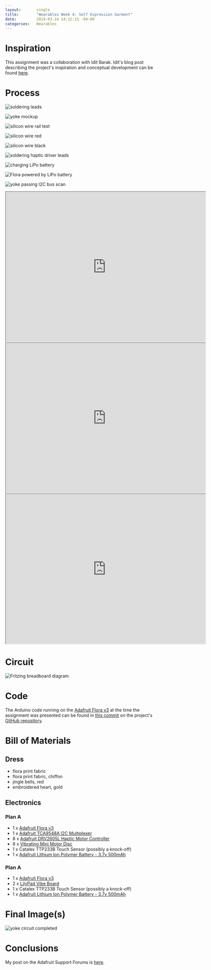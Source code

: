 ```yaml
---
layout:       single
title:        "Wearables Week 4: Self Expression Garment"
date:         2019-03-24 14:12:13 -04:00
categories:   Wearables
---
```


# Inspiration

This assignment was a collaboration with Idit Barak. Idit's blog post describing the project's inspiration and conceptual development can be found [here](https://wp.nyu.edu/iditbarak/2019/03/22/wearables-3/).


# Process

![soldering leads](/assets/wearables/week-4/images/IMG_4373.jpeg)

![yoke mockup](/assets/wearables/week-4/images/IMG_4388.jpeg)

![silicon wire rail test](/assets/wearables/week-4/images/IMG_4389.jpeg)

![silicon wire red](/assets/wearables/week-4/images/IMG_4392.jpeg)

![silicon wire black](/assets/wearables/week-4/images/IMG_4396.jpeg)

![soldering haptic driver leads](/assets/wearables/week-4/images/IMG_4393.jpeg)

![charging LiPo battery](/assets/wearables/week-4/images/IMG_4394.jpeg)

![Flora powered by LiPo battery](/assets/wearables/week-4/images/IMG_4395.jpeg)

![yoke passing I2C bus scan](/assets/wearables/week-4/images/IMG_4400.jpeg)

<iframe src="https://drive.google.com/file/d/1rBCkmmZQNka7Omq7acpLTADMmtXwFDO7/preview" width="640" height="480"></iframe>

<iframe src="https://drive.google.com/file/d/1rKAcYPsRwajeyBDqfAa0n4q_jhXaf27h/preview" width="640" height="480"></iframe>

<iframe src="https://drive.google.com/file/d/1rOliII2soH8vJEQ1aaXq1JxKWy5VOEjY/preview" width="640" height="480"></iframe>


# Circuit

![Fritzing breadboard diagram](/assets/wearables/week-4/images/erm_drv_fritz_3.3v.png)


# Code

The Arduino code running on the [Adafruit Flora v3](https://www.adafruit.com/product/659) at the time the assignment was presented can be found in [this commit](https://github.com/nopivnick/itp_team_bell-dress/blob/46f6afd499f4f4655aacc97997c6951eda346a99/arduino/bell-dress/bell-dress.ino) on the project's [GitHub repository](https://github.com/nopivnick/itp_team_bell-dress).


# Bill of Materials

## Dress

- flora print fabric
- flora print fabric, chiffon
- jingle bells, red
- embroidered heart, gold


## Electronics

### Plan A

- 1 x [Adafruit Flora v3](https://www.adafruit.com/product/659)
- 1 x [Adafruit TCA9548A I2C Multiplexer](https://www.adafruit.com/product/2717)
- 8 x [Adafruit DRV2605L Haptic Motor Controller](https://www.adafruit.com/product/2305)
- 8 x [Vibrating Mini Motor Disc](https://www.adafruit.com/product/1201)
- 1 x Catalex TTP233B Touch Sensor (possibly a knock-off)
- 1 x [Adafruit Lithium Ion Polymer Battery - 3.7v 500mAh](https://www.adafruit.com/product/1578)

### Plan A

- 1 x [Adafruit Flora v3](https://www.adafruit.com/product/659)
- 2 x [LilyPad Vibe Board](https://www.sparkfun.com/products/11008)
- 1 x Catalex TTP233B Touch Sensor (possibly a knock-off)
- 1 x [Adafruit Lithium Ion Polymer Battery - 3.7v 500mAh](https://www.adafruit.com/product/1578)

# Final Image(s)

![yoke circuit completed](/assets/wearables/week-4/images/IMG_4402.jpeg)


# Conclusions

My post on the Adafruit Support Forums is [here](https://forums.adafruit.com/viewtopic.php?f=19&t=149470).
